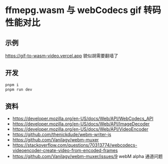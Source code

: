 # ffmepg.wasm 与 webCodecs gif 转码性能对比

## 示例

https://gif-to-wasm-video.vercel.app 貌似胡需要翻墙了

## 开发

```bash
pnpm i
pnpm run dev
```

## 资料
- https://developer.mozilla.org/en-US/docs/Web/API/WebCodecs_API
- https://developer.mozilla.org/en-US/docs/Web/API/ImageDecoder
- https://developer.mozilla.org/en-US/docs/Web/API/VideoEncoder
- https://github.com/thenickdude/webm-writer-js
- https://github.com/Vanilagy/webm-muxer
- https://stackoverflow.com/questions/70313774/webcodecs-videoencoder-create-video-from-encoded-frames
- https://github.com/Vanilagy/webm-muxer/issues/9 webM alpha 通道问题